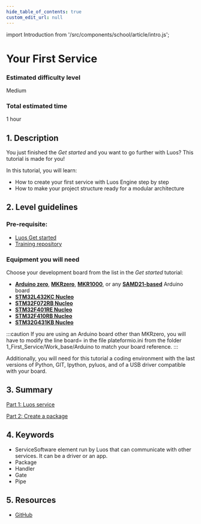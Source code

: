 ```yaml
---
hide_table_of_contents: true
custom_edit_url: null
---
```


import Introduction from '/src/components/school/article/intro.js';

# Your First Service

<Introduction />

### Estimated difficulty level

Medium

### Total estimated time

1 hour

## 1. Description

You just finished the _Get started_ and you want to go further with Luos? This tutorial is made for you!

In this tutorial, you will learn:

- How to create your first service with Luos Engine step by step
- How to make your project structure ready for a modular architecture

## 2. Level guidelines

### Pre-requisite:

- [Luos Get started](/get-started/get-started)
- [Training repository](https://github.com/Luos-io/Training)

### Equipment you will need

Choose your development board from the list in the _Get started_ tutorial:

- **[Arduino zero](https://www.arduino.cc/en/Main/ArduinoBoardZero&)**, **[MKRzero](https://store.arduino.cc/products/arduino-mkr-zero-i2s-bus-sd-for-sound-music-digital-audio-data)**, **[MKR1000](https://store.arduino.cc/collections/boards/products/arduino-mkr1000-wifi)**, or any **[SAMD21-based](https://en.wikipedia.org/wiki/List_of_Arduino_boards_and_compatible_systems)** Arduino board
- **[STM32L432KC Nucleo](https://www.st.com/en/evaluation-tools/nucleo-l432kc.html)**
- **[STM32F072RB Nucleo](https://www.st.com/en/evaluation-tools/nucleo-f072rb.html)**
- **[STM32F401RE Nucleo](https://www.st.com/en/evaluation-tools/nucleo-f401re.html)**
- **[STM32F410RB Nucleo](https://www.st.com/en/evaluation-tools/nucleo-f410rb.html)**
- **[STM32G431KB Nucleo](https://www.st.com/en/evaluation-tools/nucleo-g431kb.html)**

:::caution
If you are using an Arduino board other than MKRzero, you will have to modify the line board= in the file plateformio.ini from the folder 1_First_Service/Work_base/Arduino to match your board reference.
:::

Additionally, you will need for this tutorial a coding environment with the last versions of Python, GIT, Ipython, pyluos, and of a USB driver compatible with your board.

## 3. Summary

[Part 1: Luos service](/tutorials/your-first-service/luos-service)

[Part 2: Create a package](/tutorials/your-first-service/create-a-package)

## 4. Keywords

- <span className="cust_tooltip">Service<span className="cust_tooltiptext">Software element run by Luos that can communicate with other services. It can be a driver or an app.</span></span>
- Package
- Handler
- Gate
- Pipe

## 5. Resources

- [GitHub](https://github.com/Luos-io/)
